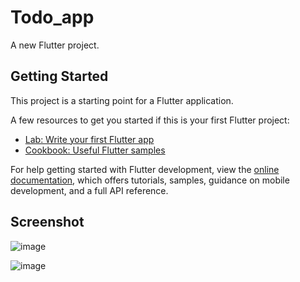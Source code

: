 # Todo_app

A new Flutter project.

## Getting Started

This project is a starting point for a Flutter application.

A few resources to get you started if this is your first Flutter project:

- [Lab: Write your first Flutter app](https://docs.flutter.dev/get-started/codelab)
- [Cookbook: Useful Flutter samples](https://docs.flutter.dev/cookbook)

For help getting started with Flutter development, view the
[online documentation](https://docs.flutter.dev/), which offers tutorials,
samples, guidance on mobile development, and a full API reference.


## Screenshot

![image](https://github.com/hvb24/todo-align/assets/79647524/faa7d2a9-6e88-421f-ae7d-e428d1503cfc)

![image](https://github.com/hvb24/todo-align/assets/79647524/cafae9bb-0c59-4a1c-8f8d-3890f05e9c7a)

